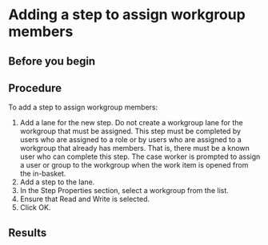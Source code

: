 # Adding a step to assign workgroup members

## Before you begin

## Procedure

To add a step to assign workgroup members:

1. Add a lane for the new step.
Do not create a
workgroup lane for the workgroup that must be assigned. This step
must be completed by users who are assigned to a role or by users
who are assigned to a workgroup that already has members. That is,
there must be a known user who can complete this step.
The case worker is prompted to assign a user or group
to the workgroup when the work item is opened from the in-basket.
2. Add a step to the lane.
3. In the Step Properties section, select a workgroup from
the list.
4. Ensure that Read and Write is selected.
5. Click OK.

## Results
